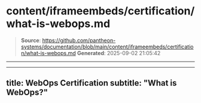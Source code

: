 # content/iframeembeds/certification/what-is-webops.md

> **Source**: https://github.com/pantheon-systems/documentation/blob/main/content/iframeembeds/certification/what-is-webops.md
> **Generated**: 2025-09-02 21:05:42

---

---
title: WebOps Certification
subtitle: "What is WebOps?"
---

<Partial file="certification-guide/what-is-webops.md" />
